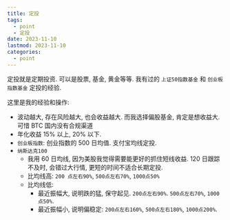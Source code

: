 ```yaml
---
title: 定投
tags:
  - point
  - 定投
date: 2023-11-10
lastmod: 2023-11-10
categories:
  - point
---
```


定投就是定期投资. 可以是股票, 基金, 黄金等等. 我有过的 `上证50指数基金` 和 `创业板指数基金` 定投的经验.

这里是我的经验和操作:

- 波动越大, 存在风险越大, 也会收益越大. 而我选择偏股基金, 肯定是想收益大. 可惜 BTC 国内没有合规渠道
- 年化收益 15% 以上, 20% 以下.
- `创业板指数`: 创业指数的 500 日均值. 支付宝均线定投.
- `纳斯达克100`
    - 我用 60 日均线, 因为美股我觉得需要能更好的抓住短线收益. 120 日跟踪不及时, 会错过大行情, 更短的时间不适合长期定投.
    - 比均线高: `200 点左右90%`, `500点左右70%`, `1000点50%`
    - 比均线低:
        - 最近振幅大, 说明跌的猛, 保守起见. `200点左右90%`. `500点左右70%`, `1000 点50%`.
        - 最近振幅小, 说明偏稳定: `200点左右160%`, `500点左右180%`,  `1000点200%`.
